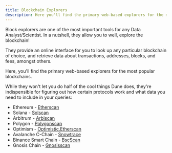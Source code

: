 ```yaml
---
title: Blockchain Explorers
description: Here you'll find the primary web-based explorers for the most popular blockchains.
---
```


Block explorers are one of the most important tools for any Data Analyst/Scientist. In a nutshell, they allow you to well, explore the blockchain!

They provide an online interface for you to look up any particular blockchain of choice, and retrieve data about transactions, addresses, blocks, and fees, amongst others. 

Here, you'll find the primary web-based explorers for the most popular blockchains.

While they won't let you do half of the cool things Dune does, they're indispensible for figuring out how certain protocols work and what data you need to include in your queries:

- Ethereum - [Etherscan](https://etherscan.io/)
- Solana - [Solscan](https://solscan.io/)
- Arbitrum - [Arbiscan](https://arbiscan.io/)
- Polygon - [Polygonscan](https://polygonscan.com/)
- Optimism - [Optimistic.Etherscan](https://optimistic.etherscan.io/)
- Avalanche C-Chain - [Snowtrace](https://snowtrace.io/)
- Binance Smart Chain - [BscScan](https://bscscan.com/)
- Gnosis Chain - [Gnosisscan](https://gnosisscan.io)
